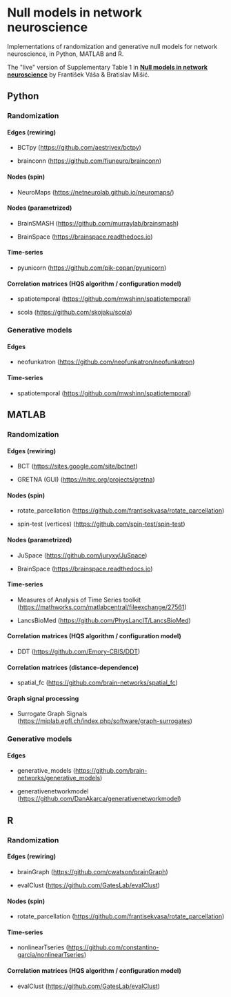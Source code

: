 # Null models in network neuroscience

Implementations of randomization and generative null models for network neuroscience, in Python, MATLAB and R. 

The "live" version of Supplementary Table 1 in [**Null models in network neuroscience**](https://www.nature.com/articles/s41583-022-00601-9) by František Váša & Bratislav Mišić.

## Python

### Randomization

#### Edges (rewiring)

* BCTpy (https://github.com/aestrivex/bctpy)

* brainconn (https://github.com/fiuneuro/brainconn)

#### Nodes (spin)

* NeuroMaps (https://netneurolab.github.io/neuromaps/)

#### Nodes (parametrized)

* BrainSMASH (https://github.com/murraylab/brainsmash)

* BrainSpace (https://brainspace.readthedocs.io)

#### Time-series

* pyunicorn (https://github.com/pik-copan/pyunicorn)

#### Correlation matrices (HQS algorithm / configuration model) 

* spatiotemporal (https://github.com/mwshinn/spatiotemporal)

* scola (https://github.com/skojaku/scola)

### Generative models

#### Edges

* neofunkatron (https://github.com/neofunkatron/neofunkatron)

#### Time-series

* spatiotemporal (https://github.com/mwshinn/spatiotemporal)

## MATLAB

### Randomization

#### Edges (rewiring)

* BCT (https://sites.google.com/site/bctnet)

* GRETNA (GUI) (https://nitrc.org/projects/gretna)

#### Nodes (spin)

* rotate_parcellation (https://github.com/frantisekvasa/rotate_parcellation)

* spin-test (vertices) (https://github.com/spin-test/spin-test)

#### Nodes (parametrized)

* JuSpace (https://github.com/juryxy/JuSpace)

* BrainSpace (https://brainspace.readthedocs.io)

#### Time-series

* Measures of Analysis of Time Series toolkit (https://mathworks.com/matlabcentral/fileexchange/27561)

* LancsBioMed (https://github.com/PhysLancIT/LancsBioMed)

#### Correlation matrices (HQS algorithm / configuration model) 

* DDT (https://github.com/Emory-CBIS/DDT)

#### Correlation matrices (distance-dependence)

* spatial_fc (https://github.com/brain-networks/spatial_fc)

#### Graph signal processing 

* Surrogate Graph Signals (https://miplab.epfl.ch/index.php/software/graph-surrogates)

### Generative models

#### Edges

* generative_models (https://github.com/brain-networks/generative_models)

* generativenetworkmodel (https://github.com/DanAkarca/generativenetworkmodel)

## R

### Randomization

#### Edges (rewiring)

* brainGraph (https://github.com/cwatson/brainGraph)

* evalClust (https://github.com/GatesLab/evalClust)

#### Nodes (spin)

* rotate_parcellation (https://github.com/frantisekvasa/rotate_parcellation)

#### Time-series

* nonlinearTseries (https://github.com/constantino-garcia/nonlinearTseries)

#### Correlation matrices (HQS algorithm / configuration model) 

* evalClust (https://github.com/GatesLab/evalClust)
